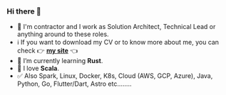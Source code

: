 
### Hi there 👋

- 👷 I'm contractor and I work as Solution Architect, Technical Lead or anything around to these roles.
- ℹ️ If you want to download my CV or to know more about me, you can check 👉 **[my site](https://www.acervera.com)** 👈
- 🌱 I’m currently learning **Rust**.
- 💟 I love **Scala**.
- ✅ Also Spark, Linux, Docker, K8s, Cloud (AWS, GCP, Azure), Java, Python, Go, Flutter/Dart, Astro etc........

<!-- 
[![Angel's GitHub stats](https://github-readme-stats.vercel.app/api?username=angelcervera&count_private=true)](https://github.com/angelcervera)
-->

<!--
**angelcervera/angelcervera** is a ✨ _special_ ✨ repository because its `README.md` (this file) appears on your GitHub profile.

Here are some ideas to get you started:

- 🔭 I’m currently working on ...
- 🌱 I’m currently learning ...
- 👯 I’m looking to collaborate on ...
- 🤔 I’m looking for help with ...
- 💬 Ask me about ...
- 📫 How to reach me: ...
- 😄 Pronouns: ...
- ⚡ Fun fact: ...
-->
